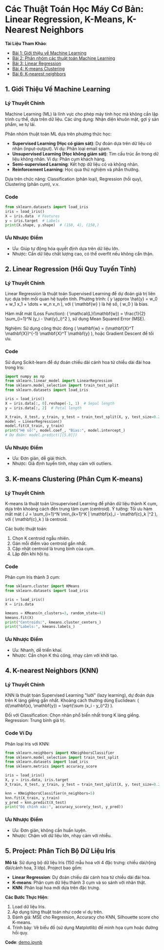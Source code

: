 # Các Thuật Toán Học Máy Cơ Bản: Linear Regression, K-Means, K-Nearest Neighbors
**Tài Liệu Tham Khảo**:
- [Bài 1: Giới thiệu về Machine Learning](https://machinelearningcoban.com/2016/12/26/introduce/)
- [Bài 2: Phân nhóm các thuật toán Machine Learning](https://machinelearningcoban.com/2016/12/27/categories/)
- [Bài 3: Linear Regression](https://machinelearningcoban.com/2016/12/28/linearregression/)
- [Bài 4: K-means Clustering](https://machinelearningcoban.com/2017/01/01/kmeans/)
- [Bài 6: K-nearest neighbors](https://machinelearningcoban.com/2017/01/08/knn/)

## 1. Giới Thiệu Về Machine Learning
### Lý Thuyết Chính
Machine Learning (ML) là lĩnh vực cho phép máy tính học mà không cần lập trình cụ thể, dựa trên dữ liệu. Các ứng dụng: Nhận diện khuôn mặt, gợi ý sản phẩm, xe tự lái.

Phân nhóm thuật toán ML dựa trên phương thức học:
- **Supervised Learning (Học có giám sát)**: Dự đoán dựa trên dữ liệu có nhãn (input-output). Ví dụ: Phân loại email spam.
- **Unsupervised Learning (Học không giám sát)**: Tìm cấu trúc ẩn trong dữ liệu không nhãn. Ví dụ: Phân cụm khách hàng.
- **Semi-supervised Learning**: Kết hợp dữ liệu có và không nhãn.
- **Reinforcement Learning**: Học qua thử nghiệm và phần thưởng.

Dựa trên chức năng: Classification (phân loại), Regression (hồi quy), Clustering (phân cụm), v.v.

### Code
```python
from sklearn.datasets import load_iris
iris = load_iris()
X = iris.data  # Features
y = iris.target  # Labels
print(X.shape, y.shape)  # (150, 4), (150,)
```

### Ưu Nhược Điểm
- Ưu: Giúp tự động hóa quyết định dựa trên dữ liệu lớn.
- Nhược: Cần dữ liệu chất lượng cao, có thể overfit nếu không cẩn thận.

## 2. Linear Regression (Hồi Quy Tuyến Tính)

### Lý Thuyết Chính
Linear Regression là thuật toán Supervised Learning để dự đoán giá trị liên tục dựa trên mối quan hệ tuyến tính. Phương trình: \( y \approx \hat{y} = w_0 + w_1 x_1 + \dots + w_n x_n \), với \( \mathbf{w} \) là hệ số, \( w_0 \) là bias.

Hàm mất mát (Loss Function): \( \mathcal{L}(\mathbf{w}) = \frac{1}{2} \sum_{i=1}^N (y_i - \hat{y}_i)^2 \), sử dụng Mean Squared Error (MSE).

Nghiệm: Sử dụng công thức đóng \( \mathbf{w} = (\mathbf{X}^T \mathbf{X})^{-1} \mathbf{X}^T \mathbf{y} \), hoặc Gradient Descent để tối ưu.

### Code
Sử dụng Scikit-learn để dự đoán chiều dài cánh hoa từ chiều dài đài hoa trong Iris:
```python
import numpy as np
from sklearn.linear_model import LinearRegression
from sklearn.model_selection import train_test_split
from sklearn.datasets import load_iris

iris = load_iris()
X = iris.data[:, 0].reshape(-1, 1)  # Sepal length
y = iris.data[:, 2]  # Petal length

X_train, X_test, y_train, y_test = train_test_split(X, y, test_size=0.2)
model = LinearRegression()
model.fit(X_train, y_train)
print("Hệ số:", model.coef_, "Bias:", model.intercept_)
# Dự đoán: model.predict([[5.0]])
```

### Ưu Nhược Điểm
- Ưu: Đơn giản, dễ giải thích.
- Nhược: Giả định tuyến tính, nhạy cảm với outliers.

## 3. K-means Clustering (Phân Cụm K-means)

### Lý Thuyết Chính
K-means là thuật toán Unsupervised Learning để phân dữ liệu thành K cụm, dựa trên khoảng cách đến trung tâm cụm (centroid). Ý tưởng: Tối ưu hàm mất mát \( J = \sum_{i=1}^N \min_{k=1}^K \| \mathbf{x}_i - \mathbf{c}_k \|^2 \), với \( \mathbf{c}_k \) là centroid.

Các bước thuật toán:
1. Chọn K centroid ngẫu nhiên.
2. Gán mỗi điểm vào centroid gần nhất.
3. Cập nhật centroid là trung bình của cụm.
4. Lặp đến khi hội tụ.

### Code
Phân cụm Iris thành 3 cụm:
```python
from sklearn.cluster import KMeans
from sklearn.datasets import load_iris

iris = load_iris()
X = iris.data

kmeans = KMeans(n_clusters=3, random_state=42)
kmeans.fit(X)
print("Centroids:", kmeans.cluster_centers_)
print("Labels:", kmeans.labels_)
```

### Ưu Nhược Điểm
- Ưu: Nhanh, dễ triển khai.
- Nhược: Cần chọn K thủ công, nhạy cảm với khởi tạo.

## 4. K-nearest Neighbors (KNN)

### Lý Thuyết Chính
KNN là thuật toán Supervised Learning "lười" (lazy learning), dự đoán dựa trên K láng giềng gần nhất. Khoảng cách thường dùng Euclidean: \( d(\mathbf{x}, \mathbf{y}) = \sqrt{\sum (x_i - y_i)^2} \).

Đối với Classification: Chọn nhãn phổ biến nhất trong K láng giềng. Regression: Trung bình giá trị.

### Code Ví Dụ
Phân loại Iris với KNN:
```python
from sklearn.neighbors import KNeighborsClassifier
from sklearn.model_selection import train_test_split
from sklearn.datasets import load_iris
from sklearn.metrics import accuracy_score

iris = load_iris()
X, y = iris.data, iris.target
X_train, X_test, y_train, y_test = train_test_split(X, y, test_size=0.2)

knn = KNeighborsClassifier(n_neighbors=5)
knn.fit(X_train, y_train)
y_pred = knn.predict(X_test)
print("Độ chính xác:", accuracy_score(y_test, y_pred))
```

### Ưu Nhược Điểm
- Ưu: Đơn giản, không cần huấn luyện.
- Nhược: Chậm với dữ liệu lớn, nhạy cảm với nhiễu.

## 5. Project: Phân Tích Bộ Dữ Liệu Iris
**Mô tả**: Sử dụng bộ dữ liệu Iris (150 mẫu hoa với 4 đặc trưng: chiều dài/rộng đài/cánh hoa, 3 lớp). Project bao gồm:
- **Linear Regression**: Dự đoán chiều dài cánh hoa từ chiều dài đài hoa.
- **K-means**: Phân cụm dữ liệu thành 3 cụm và so sánh với nhãn thật.
- **KNN**: Phân loại hoa mới dựa trên đặc trưng.

**Các Bước Thực Hiện**:
1. Load dữ liệu Iris.
2. Áp dụng từng thuật toán như code ví dụ trên.
3. Đánh giá: MSE cho Regression, Accuracy cho KNN, Silhouette score cho K-means.
4. Trình bày: Vẽ biểu đồ (sử dụng Matplotlib) để minh họa cụm hoặc đường hồi quy.

**Code**: [demo.ipynb](code/demo.ipynb)